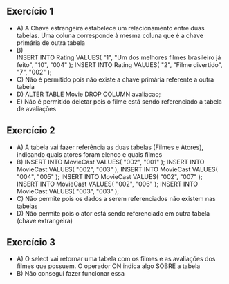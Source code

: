 ## Exercício 1
* A) A Chave estrangeira estabelece um relacionamento entre duas tabelas. Uma coluna corresponde à mesma coluna que é a chave primária de outra tabela
* B)  
INSERT INTO Rating VALUES(
	"1",
	"Um dos melhores filmes brasileiro já feito",
    "10",
    "004"
);
INSERT INTO Rating VALUES(
	"2",
	"Filme divertido",
    "7",
    "002"
);
* C) Não é permitido pois não existe a chave primária referente a outra tabela
* D) ALTER TABLE Movie DROP COLUMN avaliacao;
* E) Não é permitido deletar pois o filme está sendo referenciado a tabela de avaliações

## Exercício 2
* A) A tabela vai fazer referência as duas tabelas (Filmes e Atores), indicando quais atores foram elenco e quais filmes
* B) 
INSERT INTO MovieCast VALUES(
	"002",
    "001"
);
INSERT INTO MovieCast VALUES(
	"002",
    "003"
);
INSERT INTO MovieCast VALUES(
	"004",
    "005"
);
INSERT INTO MovieCast VALUES(
	"002",
    "007"
);
INSERT INTO MovieCast VALUES(
	"002",
    "006"
);
INSERT INTO MovieCast VALUES(
	"003",
    "003"
);
* C) Não permite pois os dados a serem referenciados não existem nas tabelas
* D) Não permite pois o ator está sendo referenciado em outra tabela (chave extrangeira)

## Exercício 3
* A) O select vai retornar uma tabela com os filmes e as avaliações dos filmes que possuem. O operador ON indica algo SOBRE a tabela
* B) Não consegui fazer funcionar essa
